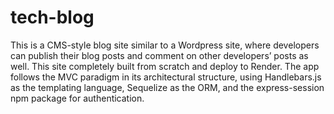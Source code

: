 # tech-blog

This is a CMS-style blog site similar to a Wordpress site, where developers can publish their blog posts and comment on other developers’ posts as well. This site completely built from scratch and deploy to Render. The app follows the MVC paradigm in its architectural structure, using Handlebars.js as the templating language, Sequelize as the ORM, and the express-session npm package for authentication.
